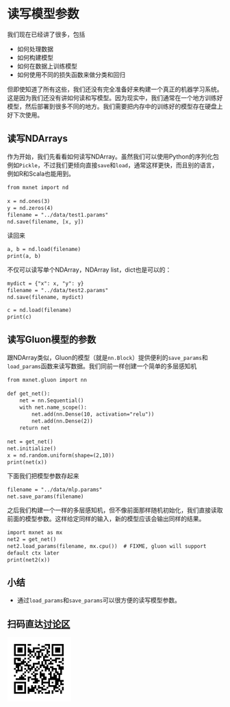 # 读写模型参数

我们现在已经讲了很多，包括

- 如何处理数据
- 如何构建模型
- 如何在数据上训练模型
- 如何使用不同的损失函数来做分类和回归

但即使知道了所有这些，我们还没有完全准备好来构建一个真正的机器学习系统。这是因为我们还没有讲如何读和写模型。因为现实中，我们通常在一个地方训练好模型，然后部署到很多不同的地方。我们需要把内存中的训练好的模型存在硬盘上好下次使用。

## 读写NDArrays

作为开始，我们先看看如何读写NDArray。虽然我们可以使用Python的序列化包例如`Pickle`，不过我们更倾向直接`save`和`load`，通常这样更快，而且别的语言，例如R和Scala也能用到。

```{.python .input  n=2}
from mxnet import nd

x = nd.ones(3)
y = nd.zeros(4)
filename = "../data/test1.params"
nd.save(filename, [x, y])
```

读回来

```{.python .input  n=3}
a, b = nd.load(filename)
print(a, b)
```

不仅可以读写单个NDArray，NDArray list，dict也是可以的：

```{.python .input  n=4}
mydict = {"x": x, "y": y}
filename = "../data/test2.params"
nd.save(filename, mydict)
```

```{.python .input  n=5}
c = nd.load(filename)
print(c)
```

## 读写Gluon模型的参数

跟NDArray类似，Gluon的模型（就是`nn.Block`）提供便利的`save_params`和`load_params`函数来读写数据。我们同前一样创建一个简单的多层感知机

```{.python .input  n=6}
from mxnet.gluon import nn

def get_net():
    net = nn.Sequential()
    with net.name_scope():
        net.add(nn.Dense(10, activation="relu"))
        net.add(nn.Dense(2))
    return net

net = get_net()
net.initialize()
x = nd.random.uniform(shape=(2,10))
print(net(x))
```

下面我们把模型参数存起来

```{.python .input}
filename = "../data/mlp.params"
net.save_params(filename)
```

之后我们构建一个一样的多层感知机，但不像前面那样随机初始化，我们直接读取前面的模型参数。这样给定同样的输入，新的模型应该会输出同样的结果。

```{.python .input  n=8}
import mxnet as mx
net2 = get_net()
net2.load_params(filename, mx.cpu())  # FIXME, gluon will support default ctx later 
print(net2(x))
```

## 小结

* 通过`load_params`和`save_params`可以很方便的读写模型参数。



## 扫码直达[讨论区](https://discuss.gluon.ai/t/topic/1255)

![](../img/qr_serialization.svg)

